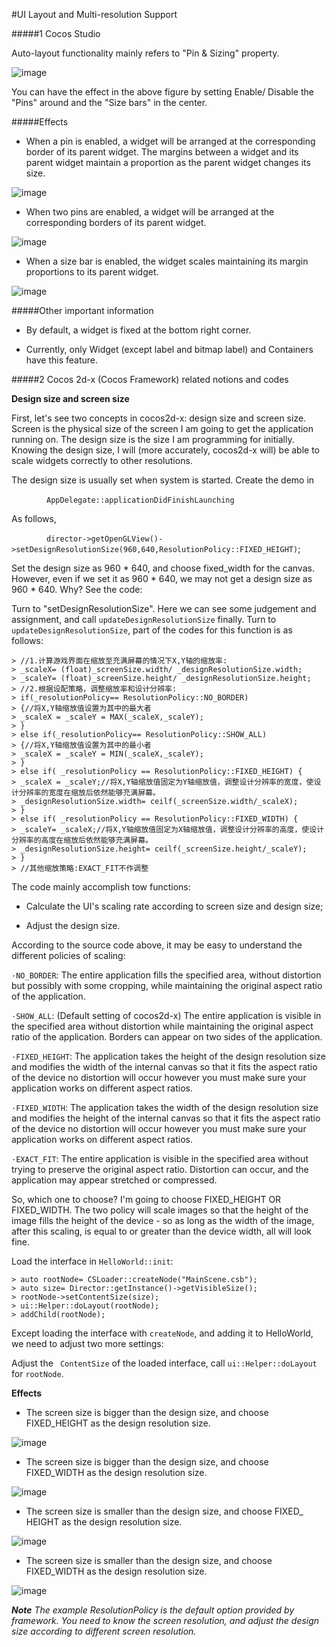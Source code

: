 #UI Layout and Multi-resolution Support 

#####1 Cocos Studio

Auto-layout functionality mainly refers to "Pin & Sizing" property.

![image](../../../studio-img/UI/Layout/gif001.gif)

You can have the effect in the above figure by setting Enable/ Disable the "Pins" around and the "Size bars" in the center.

#####Effects

- When a pin is enabled, a widget will be arranged at the corresponding border of its parent widget. The margins between a widget and its parent widget maintain a proportion as the parent widget changes its size.

![image](../../../studio-img/UI/Layout/gif002.gif)

- When two pins are enabled, a widget will be arranged at the corresponding borders of its parent widget.

![image](../../../studio-img/UI/Layout/gif003.gif)

- When a size bar is enabled, the widget scales maintaining its margin proportions to its parent widget.

![image](../../../studio-img/UI/Layout/gif004.gif)

#####Other important information

- By default, a widget is fixed at the bottom right corner.

- Currently, only Widget (except label and bitmap label) and Containers have this feature.

#####2 Cocos 2d-x (Cocos Framework) related notions and codes

**Design size and screen size**

First, let's see two concepts in cocos2d-x: design size and screen size. Screen is the physical size of the screen I am going to get the application running on. The design size is the size I am programming for initially. Knowing the design size, I will (more accurately, cocos2d-x will) be able to scale widgets correctly to other resolutions.

The design size is usually set when system is started. Create the demo in

&emsp;&emsp;&emsp;&emsp;`AppDelegate::applicationDidFinishLaunching`

As follows,

&emsp;&emsp;&emsp;&emsp;`director->getOpenGLView()->setDesignResolutionSize(960,640,ResolutionPolicy::FIXED_HEIGHT)`;

Set the design size as 960 * 640, and choose fixed_width for the canvas. However, even if we set it as 960 * 640, we may not get a design size as 960 * 640. Why? See the code:

Turn to "setDesignResolutionSize". Here we can see some judgement and assignment, and call `updateDesignResolutionSize` finally. Turn to `updateDesignResolutionSize`, part of the codes for this function is as follows:

    > //1.计算游戏界面在缩放至充满屏幕的情况下X,Y轴的缩放率:
    > _scaleX= (float)_screenSize.width/ _designResolutionSize.width;
    > _scaleY= (float)_screenSize.height/ _designResolutionSize.height;
    > //2.根据设配策略，调整缩放率和设计分辨率:
    > if(_resolutionPolicy== ResolutionPolicy::NO_BORDER)
    > {//将X,Y轴缩放值设置为其中的最大者
    > _scaleX = _scaleY = MAX(_scaleX,_scaleY);
    > }
    > else if(_resolutionPolicy== ResolutionPolicy::SHOW_ALL)
    > {//将X,Y轴缩放值设置为其中的最小者
    > _scaleX = _scaleY = MIN(_scaleX,_scaleY);
    > }
    > else if( _resolutionPolicy == ResolutionPolicy::FIXED_HEIGHT) {
    > _scaleX = _scaleY;//将X,Y轴缩放值固定为Y轴缩放值，调整设计分辨率的宽度，使设计分辨率的宽度在缩放后依然能够充满屏幕。
    > _designResolutionSize.width= ceilf(_screenSize.width/_scaleX);
    > }
    > else if( _resolutionPolicy == ResolutionPolicy::FIXED_WIDTH) {
    > _scaleY= _scaleX;//将X,Y轴缩放值固定为X轴缩放值，调整设计分辨率的高度，使设计分辨率的高度在缩放后依然能够充满屏幕。
    > _designResolutionSize.height= ceilf(_screenSize.height/_scaleY);
    > }
    > //其他缩放策略:EXACT_FIT不作调整

The code mainly accomplish tow functions:

- Calculate the UI's scaling rate according to screen size and design size;

- Adjust the design size.

According to the source code above, it may be easy to understand the different policies of scaling:

`·NO_BORDER`: The entire application fills the specified area, without distortion but possibly with some cropping, while maintaining the original aspect ratio of the application.

`·SHOW_ALL`: (Default setting of cocos2d-x) The entire application is visible in the specified area without distortion while maintaining the original aspect ratio of the application. Borders can appear on two sides of the application.

`·FIXED_HEIGHT`: The application takes the height of the design resolution size and modifies the width of the internal canvas so that it fits the aspect ratio of the device no distortion will occur however you must make sure your application works on different aspect ratios.

`·FIXED_WIDTH`: The application takes the width of the design resolution size and modifies the height of the internal canvas so that it fits the aspect ratio of the device no distortion will occur however you must make sure your application works on different aspect ratios.

`·EXACT_FIT`: The entire application is visible in the specified area without trying to preserve the original aspect ratio. Distortion can occur, and the application may appear stretched or compressed.

So, which one to choose? I'm going to choose FIXED_HEIGHT OR FIXED_WIDTH. The two policy will scale images so that the height of the image fills the height of the device - so as long as the width of the image, after this scaling, is equal to or greater than the device width, all will look fine.

Load the interface in `HelloWorld::init`:

    > auto rootNode= CSLoader::createNode("MainScene.csb");
    > auto size= Director::getInstance()->getVisibleSize();
    > rootNode->setContentSize(size);
    > ui::Helper::doLayout(rootNode);
    > addChild(rootNode);

Except loading the interface with `createNode`, and adding it to HelloWorld, we need to adjust two more settings:

Adjust the ` ContentSize` of the loaded interface, call `ui::Helper::doLayout` for `rootNode`.

**Effects**

- The screen size is bigger than the design size, and choose FIXED_HEIGHT as the design resolution size.

![image](../../../studio-img/UI/Layout/image006.png)

- The screen size is bigger than the design size, and choose FIXED_WIDTH as the design resolution size.

![image](../../../studio-img/UI/Layout/image007.png)

- The screen size is smaller than the design size, and choose FIXED_ HEIGHT as the design resolution size.

![image](../../../studio-img/UI/Layout/image008.png)

- The screen size is smaller than the design size, and choose FIXED_WIDTH as the design resolution size.

![image](../../../studio-img/UI/Layout/image009.png)

***Note** The example ResolutionPolicy is the default option provided by framework. You need to know the screen resolution, and adjust the design size according to different screen resolution.*
